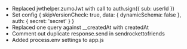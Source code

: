 * Replaced jwthelper.zumoJwt with call to auth.sign({ sub: userId })
* Set config { skipVersionCheck: true, data: { dynamicSchema: false }, auth: { secret: 'secret' } }
* Replaced one query against __createdAt with createdAt
* Comment out duplicate response.send in sendrockettofriends
* Added process.env settings to app.js
